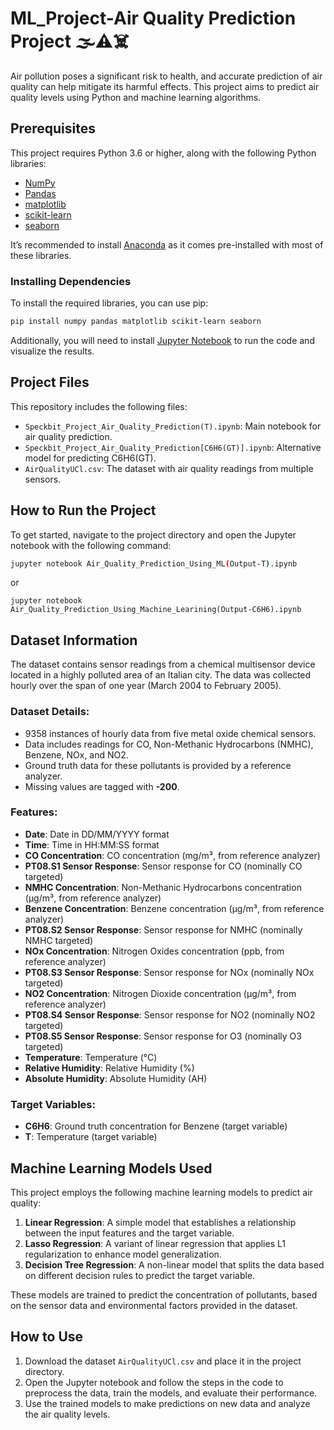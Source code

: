 # ML_Project-Air Quality Prediction Project 🌫⚠️☠️

Air pollution poses a significant risk to health, and accurate prediction of air quality can help mitigate its harmful effects. This project aims to predict air quality levels using Python and machine learning algorithms.

## Prerequisites

This project requires Python 3.6 or higher, along with the following Python libraries:

- [NumPy](https://numpy.org/)
- [Pandas](https://pandas.pydata.org/)
- [matplotlib](https://matplotlib.org/)
- [scikit-learn](https://scikit-learn.org/)
- [seaborn](https://seaborn.pydata.org/)

It’s recommended to install [Anaconda](https://www.anaconda.com/products/distribution) as it comes pre-installed with most of these libraries.

### Installing Dependencies

To install the required libraries, you can use pip:

```bash
pip install numpy pandas matplotlib scikit-learn seaborn
```

Additionally, you will need to install [Jupyter Notebook](https://jupyter.org/) to run the code and visualize the results.

## Project Files

This repository includes the following files:

- `Speckbit_Project_Air_Quality_Prediction(T).ipynb`: Main notebook for air quality prediction.
- `Speckbit_Project_Air_Quality_Prediction[C6H6(GT)].ipynb`: Alternative model for predicting C6H6(GT).
- `AirQualityUCl.csv`: The dataset with air quality readings from multiple sensors.

## How to Run the Project

To get started, navigate to the project directory and open the Jupyter notebook with the following command:

```bash
jupyter notebook Air_Quality_Prediction_Using_ML(Output-T).ipynb
```

or
```
jupyter notebook Air_Quality_Prediction_Using_Machine_Learining(Output-C6H6).ipynb
```

## Dataset Information

The dataset contains sensor readings from a chemical multisensor device located in a highly polluted area of an Italian city. The data was collected hourly over the span of one year (March 2004 to February 2005).

### Dataset Details:

- 9358 instances of hourly data from five metal oxide chemical sensors.
- Data includes readings for CO, Non-Methanic Hydrocarbons (NMHC), Benzene, NOx, and NO2.
- Ground truth data for these pollutants is provided by a reference analyzer.
- Missing values are tagged with **-200**.

### Features:

- **Date**: Date in DD/MM/YYYY format
- **Time**: Time in HH:MM:SS format
- **CO Concentration**: CO concentration (mg/m³, from reference analyzer)
- **PT08.S1 Sensor Response**: Sensor response for CO (nominally CO targeted)
- **NMHC Concentration**: Non-Methanic Hydrocarbons concentration (µg/m³, from reference analyzer)
- **Benzene Concentration**: Benzene concentration (µg/m³, from reference analyzer)
- **PT08.S2 Sensor Response**: Sensor response for NMHC (nominally NMHC targeted)
- **NOx Concentration**: Nitrogen Oxides concentration (ppb, from reference analyzer)
- **PT08.S3 Sensor Response**: Sensor response for NOx (nominally NOx targeted)
- **NO2 Concentration**: Nitrogen Dioxide concentration (µg/m³, from reference analyzer)
- **PT08.S4 Sensor Response**: Sensor response for NO2 (nominally NO2 targeted)
- **PT08.S5 Sensor Response**: Sensor response for O3 (nominally O3 targeted)
- **Temperature**: Temperature (°C)
- **Relative Humidity**: Relative Humidity (%)
- **Absolute Humidity**: Absolute Humidity (AH)

### Target Variables:

- **C6H6**: Ground truth concentration for Benzene (target variable)
- **T**: Temperature (target variable)

## Machine Learning Models Used

This project employs the following machine learning models to predict air quality:

1. **Linear Regression**: A simple model that establishes a relationship between the input features and the target variable.
2. **Lasso Regression**: A variant of linear regression that applies L1 regularization to enhance model generalization.
3. **Decision Tree Regression**: A non-linear model that splits the data based on different decision rules to predict the target variable.

These models are trained to predict the concentration of pollutants, based on the sensor data and environmental factors provided in the dataset.

## How to Use

1. Download the dataset `AirQualityUCl.csv` and place it in the project directory.
2. Open the Jupyter notebook and follow the steps in the code to preprocess the data, train the models, and evaluate their performance.
3. Use the trained models to make predictions on new data and analyze the air quality levels.
